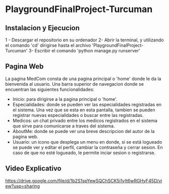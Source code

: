 # PlaygroundFinalProject-Turcuman

## Instalacion y Ejecucion
1 - Descargar el repositorio en su ordenador
2- Abrir la terminal, y utilizando el comando 'cd' dirigirse hasta el archivo 'PlaygroundFinalProject-Turcuman'
3- Escribir el comando 'python manage.py runserver'

## Pagina Web
La pagina MedCom consta de una pagina principal o 'home' donde le da la bienvenida al usuario. Una barra superior de navegacion donde se encuentran las siguientes funcionalidades:
- Inicio: para dirigirse a la pagina principal o 'home'.
- Especialidades: donde se pueden ver las especialidades registradas en el sistema. Una vez que se esta en esta pantalla, tambien se pueden registrar nuevas especialidades o buscar entre las registradas.
- Medicos: un chat privado entre los medicos registrados en el sistema que sirve para comunicarse a traves del sistema.
- AboutMe: donde se puede ver una breve descripcion del autor de la pagina web.
- Usuario: un icono que desplega un menu en donde, si se está logueado se puede ver y editar el perfil, cambiar la contraseña y cerrar sesion. En caso de que no esté logueado, le permite inciar sesion o registrarse.

## Video Explicativo
https://drive.google.com/file/d/1b2S1spYewSQChSCK5i1yIt6wRGHyF45D/view?usp=sharing
